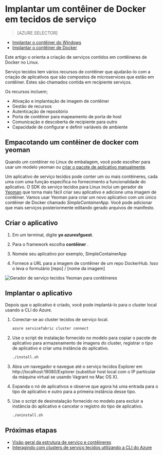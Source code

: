 <properties
   pageTitle="Serviço tecidos e contêineres de implantação no Linux | Microsoft Azure"
   description="Serviço tecidos e o uso de contêineres de Docker para implantar aplicativos de microservice. Este artigo descreve os recursos que o serviço tecidos fornece para contêineres e como implantar uma imagem de contêiner Docker em um cluster"
   services="service-fabric"
   documentationCenter=".net"
   authors="msfussell"
   manager="timlt"
   editor=""/>

<tags
   ms.service="service-fabric"
   ms.devlang="dotnet"
   ms.topic="article"
   ms.tgt_pltfrm="NA"
   ms.workload="NA"
   ms.date="10/24/2016"
   ms.author="msfussell"/>

# <a name="deploy-a-docker-container-to-service-fabric"></a>Implantar um contêiner de Docker em tecidos de serviço

> [AZURE.SELECTOR]
- [Implantar o contêiner do Windows](service-fabric-deploy-container.md)
- [Implantar o contêiner de Docker](service-fabric-deploy-container-linux.md)

Este artigo o orienta a criação de serviços contidos em contêineres de Docker no Linux.

Serviço tecidos tem vários recursos de contêiner que ajudarão-lo com a criação de aplicativos que são compostos de microservices que estão em contêiner. Estes são chamados contida em recipiente serviços.

Os recursos incluem;

- Ativação e implantação de imagem de contêiner
- Gestão de recursos
- Autenticação de repositório
- Porta de contêiner para mapeamento de porta de host
- Comunicação e descoberta de recipiente para outro
- Capacidade de configurar e definir variáveis de ambiente


## <a name="packaging-a-docker-container-with-yeoman"></a>Empacotando um contêiner de docker com yeoman
Quando um contêiner no Linux de embalagem, você pode escolher para usar um modelo yeoman ou [criar o pacote de aplicativo manualmente](service-fabric-deploy-container.md#manually-packaging-and-deploying-a-container).

Um aplicativo de serviço tecidos pode conter um ou mais contêineres, cada uma com uma função específica no fornecimento a funcionalidade do aplicativo. O SDK do serviço tecidos para Linux inclui um gerador de [Yeoman](http://yeoman.io/) que torna mais fácil criar seu aplicativo e adicione uma imagem de contêiner. Vamos usar Yeoman para criar um novo aplicativo com um único contêiner de Docker chamado *SimpleContainerApp*. Você pode adicionar que mais serviços posteriormente editando gerado arquivos de manifesto.

## <a name="create-the-application"></a>Criar o aplicativo

1. Em um terminal, digite **yo azuresfguest**.

2. Para o framework escolha **contêiner** .

3. Nomeie seu aplicativo por exemplo, SimpleContainerApp

4. Fornece a URL para a imagem de contêiner de um repo DockerHub. Isso o leva o formulário [repo] / [nome da imagem]

![Gerador de serviço tecidos Yeoman para contêineres][sf-yeoman]

## <a name="deploy-the-application"></a>Implantar o aplicativo

Depois que o aplicativo é criado, você pode implantá-lo para o cluster local usando a CLI do Azure.

1. Conectar-se ao cluster tecidos de serviço local.

    ```bash
    azure servicefabric cluster connect
    ```

2. Use o script de instalação fornecido no modelo para copiar o pacote de aplicativo para armazenamento de imagens do cluster, registrar o tipo de aplicativo e criar uma instância do aplicativo.

    ```bash
    ./install.sh
    ```

3. Abra um navegador e navegue até o serviço tecidos Explorer em http://localhost:19080/Explorer (substituir host local com o IP particular da máquina virtual se usando Vagrant no Mac OS X).

4. Expanda o nó de aplicativos e observe que agora há uma entrada para o tipo de aplicativo e outro para a primeira instância desse tipo.

5. Use o script de desinstalação fornecido no modelo para excluir a instância do aplicativo e cancelar o registro do tipo de aplicativo.

    ```bash
    ./uninstall.sh
    ```

## <a name="next-steps"></a>Próximas etapas

- [Visão geral da estrutura de serviço e contêineres](service-fabric-containers-overview.md)
- [Interagindo com clusters de serviço tecidos utilizando a CLI do Azure](service-fabric-azure-cli.md)

<!-- Images -->
[sf-yeoman]: ./media/service-fabric-deploy-container-linux/sf-container-yeoman.png

